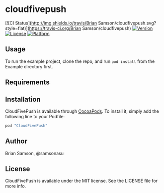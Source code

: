 # cloudfivepush

[![CI Status](http://img.shields.io/travis/Brian Samson/cloudfivepush.svg?style=flat)](https://travis-ci.org/Brian Samson/cloudfivepush)
[![Version](https://img.shields.io/cocoapods/v/cloudfivepush.svg?style=flat)](http://cocoapods.org/pods/cloudfivepush)
[![License](https://img.shields.io/cocoapods/l/cloudfivepush.svg?style=flat)](http://cocoapods.org/pods/cloudfivepush)
[![Platform](https://img.shields.io/cocoapods/p/cloudfivepush.svg?style=flat)](http://cocoapods.org/pods/cloudfivepush)

## Usage

To run the example project, clone the repo, and run `pod install` from the Example directory first.

## Requirements

## Installation

CloudFivePush is available through [CocoaPods](http://cocoapods.org). To install
it, simply add the following line to your Podfile:

```ruby
pod "CloudFivePush"
```

## Author

Brian Samson, @samsonasu

## License

CloudFivePush is available under the MIT license. See the LICENSE file for more info.
